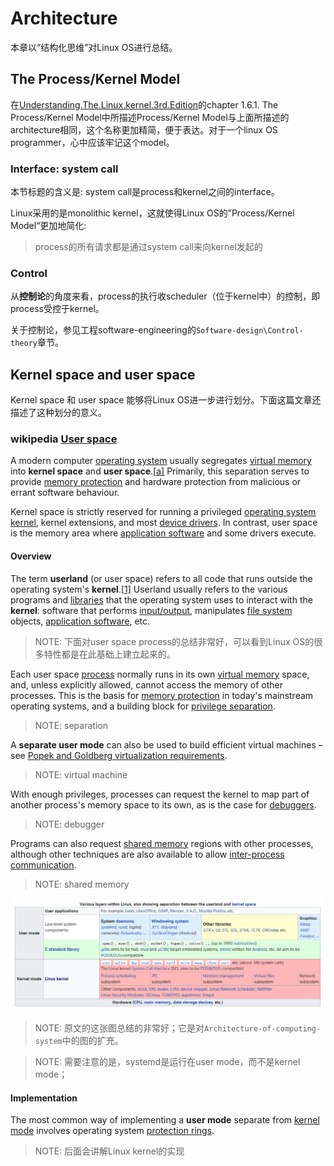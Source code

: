 # Architecture

本章以“结构化思维”对Linux OS进行总结。

## The Process/Kernel Model

在[Understanding.The.Linux.kernel.3rd.Edition](https://www.oreilly.com/library/view/understanding-the-linux/0596005652/)的chapter 1.6.1. The Process/Kernel Model中所描述Process/Kernel Model与上面所描述的architecture相同，这个名称更加精简，便于表达。对于一个linux OS programmer，心中应该牢记这个model。

### Interface: system call

本节标题的含义是: system call是process和kernel之间的interface。

Linux采用的是monolithic kernel，这就使得Linux OS的”Process/Kernel Model“更加地简化: 

> process的所有请求都是通过system call来向kernel发起的



### Control

从**控制论**的角度来看，process的执行收scheduler（位于kernel中）的控制，即process受控于kernel。

关于控制论，参见工程software-engineering的`Software-design\Control-theory`章节。

## Kernel space and user space

Kernel space 和 user space 能够将Linux OS进一步进行划分。下面这篇文章还描述了这种划分的意义。

### wikipedia [User space](https://en.wikipedia.org/wiki/User_space)

A modern computer [operating system](https://en.wikipedia.org/wiki/Operating_system) usually segregates [virtual memory](https://en.wikipedia.org/wiki/Virtual_memory) into **kernel space** and **user space**.[[a\]](https://en.wikipedia.org/wiki/User_space#cite_note-1) Primarily, this separation serves to provide [memory protection](https://en.wikipedia.org/wiki/Memory_protection) and hardware protection from malicious or errant software behaviour.

Kernel space is strictly reserved for running a privileged [operating system kernel](https://en.wikipedia.org/wiki/Operating_system_kernel), kernel extensions, and most [device drivers](https://en.wikipedia.org/wiki/Device_driver). In contrast, user space is the memory area where [application software](https://en.wikipedia.org/wiki/Application_software) and some drivers execute.



#### Overview 

The term **userland** (or user space) refers to all code that runs outside the operating system's **kernel**.[[1\]](https://en.wikipedia.org/wiki/User_space#cite_note-1) Userland usually refers to the various programs and [libraries](https://en.wikipedia.org/wiki/Library_(computing)) that the operating system uses to interact with the **kernel**: software that performs [input/output](https://en.wikipedia.org/wiki/Input/output), manipulates [file system](https://en.wikipedia.org/wiki/File_system) objects, [application software](https://en.wikipedia.org/wiki/Application_software), etc.

> NOTE: 下面对user space process的总结非常好，可以看到Linux OS的很多特性都是在此基础上建立起来的。

Each user space [process](https://en.wikipedia.org/wiki/Process_(computing)) normally runs in its own [virtual memory](https://en.wikipedia.org/wiki/Virtual_memory) space, and, unless explicitly allowed, cannot access the memory of other processes. This is the basis for [memory protection](https://en.wikipedia.org/wiki/Memory_protection) in today's mainstream operating systems, and a building block for [privilege separation](https://en.wikipedia.org/wiki/Privilege_separation). 

> NOTE: separation

A **separate user mode** can also be used to build efficient virtual machines – see [Popek and Goldberg virtualization requirements](https://en.wikipedia.org/wiki/Popek_and_Goldberg_virtualization_requirements). 

> NOTE: virtual machine

With enough privileges, processes can request the kernel to map part of another process's memory space to its own, as is the case for [debuggers](https://en.wikipedia.org/wiki/Debugger). 

> NOTE: debugger

Programs can also request [shared memory](https://en.wikipedia.org/wiki/Shared_memory_(interprocess_communication)) regions with other processes, although other techniques are also available to allow [inter-process communication](https://en.wikipedia.org/wiki/Inter-process_communication).

> NOTE: shared memory

![](./userland-and-kernel-space.png)

> NOTE: 原文的这张图总结的非常好；它是对`Architecture-of-computing-system`中的图的扩充。

> NOTE: 需要注意的是，systemd是运行在user mode，而不是kernel mode；



#### Implementation

The most common way of implementing a **user mode** separate from [kernel mode](https://en.wikipedia.org/wiki/Supervisor_mode) involves operating system [protection rings](https://en.wikipedia.org/wiki/Protection_ring).

> NOTE: 后面会讲解Linux kernel的实现

